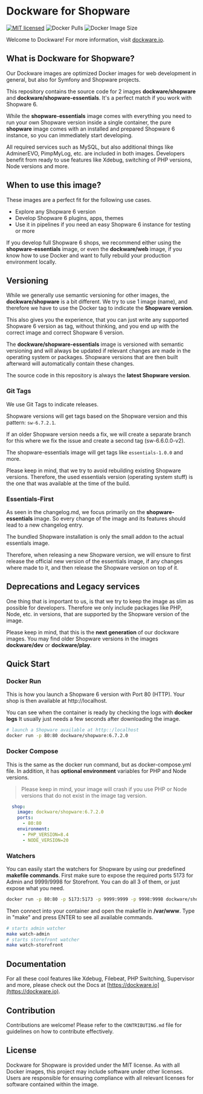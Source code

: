 # Dockware for Shopware

[![MIT licensed](https://img.shields.io/github/license/dockware/shopware.svg?style=flat-square)](https://github.com/dockware/dockware/blob/master/LICENSE)
![Docker Pulls](https://img.shields.io/docker/pulls/dockware/shopware)
![Docker Image Size](https://img.shields.io/docker/image-size/dockware/shopware)

Welcome to Dockware! For more information, visit [dockware.io](https://dockware.io).

## What is Dockware for Shopware?

Our Dockware images are optimized Docker images for web development in general, but also for Symfony and Shopware projects.

This repository contains the source code for 2 images **dockware/shopware** and **dockware/shopware-essentials**.
It's a perfect match if you work with Shopware 6.

While the **shopware-essentials** image comes with everything you need to run your own Shopware version inside a single container,
the pure **shopware** image comes with an installed and prepared Shopware 6 instance, so you can immediately start developing.

All required services such as MySQL, but also additional things like AdminerEVO, PimpMyLog, etc. are included in both images.
Developers benefit from ready to use features like Xdebug, switching of PHP versions, Node versions and more.

## When to use this image?

These images are a perfect fit for the following use cases.

* Explore any Shopware 6 version
* Develop Shopware 6 plugins, apps, themes
* Use it in pipelines if you need an easy Shopware 6 instance for testing or more

If you develop full Shopware 6 shops, we recommend either using the **shopware-essentials** image, or even the **dockware/web** image, if you
know how to use Docker and want to fully rebuild your production environment locally.

## Versioning

While we generally use semantic versioning for other images, the **dockware/shopware** is a bit different.
We try to use 1 image (name), and therefore we have to use the Docker tag to indicate the **Shopware version**.

This also gives you the experience, that you can just write any supported Shopware 6 version as tag, without thinking,
and you end up with the correct image and correct Shopware 6 version.

The **dockware/shopware-essentials** image is versioned with semantic versioning
and will always be updated if relevant changes are made in the operating system or packages.
Shopware versions that are then built afterward will automatically contain these changes.

The source code in this repository is always the **latest Shopware version**.

### Git Tags

We use Git Tags to indicate releases.

Shopware versions will get tags based on the Shopware version and this pattern: `sw-6.7.2.1`.

If an older Shopware version needs a fix, we will create a separate branch for this where we fix the issue and create a second tag (sw-6.6.0.0-v2).

The shopware-essentials image will get tags like `essentials-1.0.0` and more.

Please keep in mind, that we try to avoid rebuilding existing Shopware versions.
Therefore, the used essentials version (operating system stuff) is the one that was available at the time of the build.

### Essentials-First

As seen in the changelog.md, we focus primarily on the **shopware-essentials** image.
So every change of the image and its features should lead to a new changelog entry.

The bundled Shopware installation is only the small addon to the actual essentials image.

Therefore, when releasing a new Shopware version, we will ensure to first release the official new version of the essentials image,
if any changes where made to it, and then release the Shopware version on top of it.

## Deprecations and Legacy services

One thing that is important to us, is that we try to keep the image as slim as possible for developers.
Therefore we only include packages like PHP, Node, etc. in versions, that are supported by the Shopware version of the image.

Please keep in mind, that this is the **next generation** of our dockware images.
You may find older Shopware versions in the images **dockware/dev** or **dockware/play**.

## Quick Start

### Docker Run

This is how you launch a Shopware 6 version with Port 80 (HTTP).
Your shop is then available at http://localhost.

You can see when the container is ready by checking the logs with **docker logs**
It usually just needs a few seconds after downloading the image.

```bash 
# launch a Shopware available at http::/localhost
docker run -p 80:80 dockware/shopware:6.7.2.0
```

### Docker Compose

This is the same as the docker run command, but as docker-compose.yml file.
In addition, it has **optional environment** variables for PHP and Node versions.

> Please keep in mind, your image will crash if you use PHP or Node versions that do not exist in the image tag version.

```yaml
  shop:
    image: dockware/shopware:6.7.2.0
    ports:
      - 80:80
    environment:
      - PHP_VERSION=8.4
      - NODE_VERSION=20
```

### Watchers

You can easily start the watchers for Shopware by using our predefined **makefile commands**.
First make sure to expose the required ports 5173 for Admin and 9999/9998 for Storefront.
You can do all 3 of them, or just expose what you need.

```bash
docker run -p 80:80 -p 5173:5173 -p 9999:9999 -p 9998:9998 dockware/shopware:6.7.2.0
```

Then connect into your container and open the makefile in **/var/www**.
Type in "make" and press ENTER to see all available commands.

```bash
# starts admin watcher
make watch-admin
# starts storefront watcher
make watch-storefront
```

## Documentation

For all these cool features like Xdebug, Filebeat, PHP Switching, Supervisor and more,
please check out the Docs at [https://dockware.io](https://dockware.io).

## Contribution

Contributions are welcome! Please refer to the `CONTRIBUTING.md` file for guidelines on how to contribute effectively.

## License

Dockware for Shopware is provided under the MIT license. As with all Docker images, this project may include software under other licenses.
Users are responsible for ensuring compliance with all relevant licenses for software contained within the image.